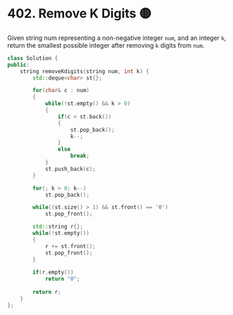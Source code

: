 # 402. Remove K Digits 🟡

Given string num representing a non-negative integer `num`, and an integer `k`, return the smallest possible integer after removing `k` digits from `num`.

```cpp
class Solution {
public:
    string removeKdigits(string num, int k) {
        std::deque<char> st{};

        for(char& c : num)
        {
            while(!st.empty() && k > 0)
            {
                if(c < st.back())
                {
                    st.pop_back();
                    k--;
                }
                else
                    break;
            }
            st.push_back(c);
        }

        for(; k > 0; k--)
            st.pop_back();

        while((st.size() > 1) && st.front() == '0')
            st.pop_front();

        std::string r{};
        while(!st.empty())
        {
            r += st.front();
            st.pop_front();
        }
        
        if(r.empty())
            return "0";
            
        return r;
    }
};
```
